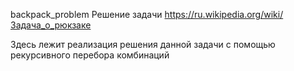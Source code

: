 backpack_problem
Решение задачи https://ru.wikipedia.org/wiki/Задача_о_рюкзаке

Здесь лежит реализация решения данной задачи с помощью рекурсивного перебора комбинаций